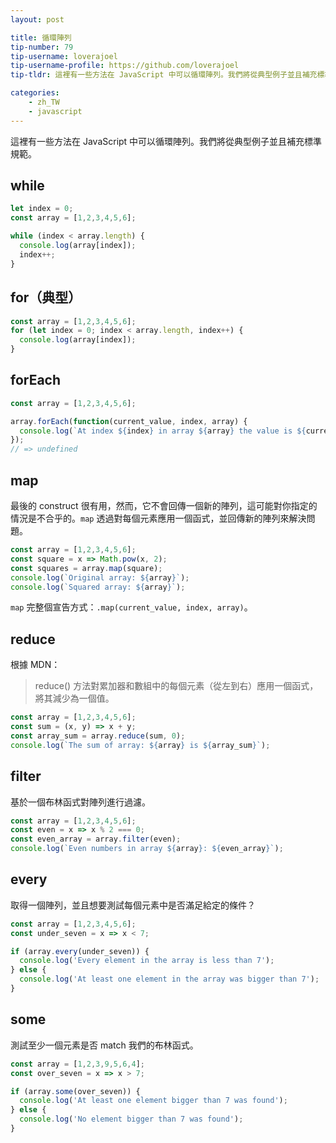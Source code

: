 ```yaml
---
layout: post

title: 循環陣列
tip-number: 79
tip-username: loverajoel
tip-username-profile: https://github.com/loverajoel
tip-tldr: 這裡有一些方法在 JavaScript 中可以循環陣列。我們將從典型例子並且補充標準規範。

categories:
    - zh_TW
    - javascript
---
```


這裡有一些方法在 JavaScript 中可以循環陣列。我們將從典型例子並且補充標準規範。

## while

```javascript
let index = 0;
const array = [1,2,3,4,5,6];

while (index < array.length) {
  console.log(array[index]);
  index++;
}
```

## for（典型）

```javascript
const array = [1,2,3,4,5,6];
for (let index = 0; index < array.length, index++) {
  console.log(array[index]);
}
```

## forEach

```javascript
const array = [1,2,3,4,5,6];

array.forEach(function(current_value, index, array) {
  console.log(`At index ${index} in array ${array} the value is ${current_value}`);
});
// => undefined
```

## map

最後的 construct 很有用，然而，它不會回傳一個新的陣列，這可能對你指定的情況是不合乎的。`map` 透過對每個元素應用一個函式，並回傳新的陣列來解決問題。

```javascript
const array = [1,2,3,4,5,6];
const square = x => Math.pow(x, 2);
const squares = array.map(square);
console.log(`Original array: ${array}`);
console.log(`Squared array: ${array}`);
```

`map` 完整個宣告方式：`.map(current_value, index, array)`。

## reduce

根據 MDN：

> reduce() 方法對累加器和數組中的每個元素（從左到右）應用一個函式，將其減少為一個值。

```javascript
const array = [1,2,3,4,5,6];
const sum = (x, y) => x + y;
const array_sum = array.reduce(sum, 0);
console.log(`The sum of array: ${array} is ${array_sum}`);
```


## filter

基於一個布林函式對陣列進行過濾。

```javascript
const array = [1,2,3,4,5,6];
const even = x => x % 2 === 0;
const even_array = array.filter(even);
console.log(`Even numbers in array ${array}: ${even_array}`);
```

## every

取得一個陣列，並且想要測試每個元素中是否滿足給定的條件？

```javascript
const array = [1,2,3,4,5,6];
const under_seven = x => x < 7;

if (array.every(under_seven)) {
  console.log('Every element in the array is less than 7');
} else {
  console.log('At least one element in the array was bigger than 7');
}
```

## some

測試至少一個元素是否 match 我們的布林函式。

```javascript
const array = [1,2,3,9,5,6,4];
const over_seven = x => x > 7;

if (array.some(over_seven)) {
  console.log('At least one element bigger than 7 was found');
} else {
  console.log('No element bigger than 7 was found');
}
```
